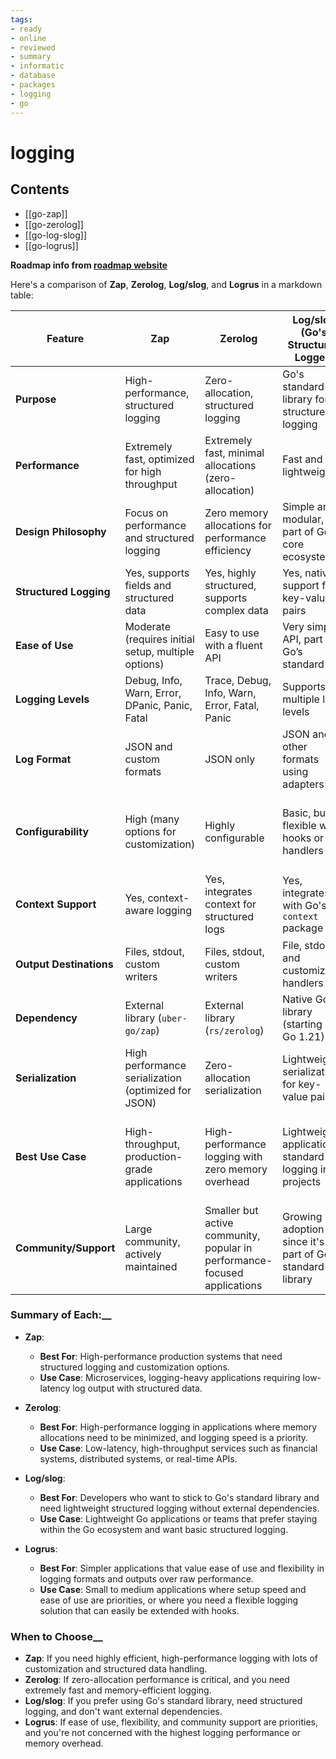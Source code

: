 ```yaml
---
tags:
- ready
- online
- reviewed
- summary
- informatic
- database
- packages
- logging
- go
---
```


# logging

## Contents

- [[go-zap]]
- [[go-zerolog]]
- [[go-log-slog]]
- [[go-logrus]]

__Roadmap info from [roadmap website](https://roadmap.sh/golang/logging)__

Here's a comparison of __Zap__, __Zerolog__, __Log/slog__, and __Logrus__ in a markdown table:

| __Feature__            | __Zap__                                            | __Zerolog__                                        | __Log/slog__ (Go's Structured Logger) | __Logrus__                                          |
|------------------------|----------------------------------------------------|----------------------------------------------------|---------------------------------------|----------------------------------------------------|
| __Purpose__            | High-performance, structured logging               | Zero-allocation, structured logging                | Go's standard library for structured logging | Simple, feature-rich logging library with hooks for customization |
| __Performance__        | Extremely fast, optimized for high throughput      | Extremely fast, minimal allocations (zero-allocation) | Fast and lightweight | Moderate performance, higher memory usage than Zap and Zerolog |
| __Design Philosophy__  | Focus on performance and structured logging        | Zero memory allocations for performance efficiency | Simple and modular, part of Go’s core ecosystem | Focus on ease of use and feature richness over raw performance |
| __Structured Logging__ | Yes, supports fields and structured data           | Yes, highly structured, supports complex data      | Yes, native support for key-value pairs | Yes, but with a less efficient API compared to Zap/Zerolog |
| __Ease of Use__        | Moderate (requires initial setup, multiple options) | Easy to use with a fluent API                      | Very simple API, part of Go’s standard | Very easy to use, beginner-friendly with a lot of built-in features |
| __Logging Levels__     | Debug, Info, Warn, Error, DPanic, Panic, Fatal     | Trace, Debug, Info, Warn, Error, Fatal, Panic      | Supports multiple log levels | Panic, Fatal, Error, Warn, Info, Debug, Trace |
| __Log Format__         | JSON and custom formats                            | JSON only                                          | JSON and other formats using adapters | Text by default, JSON via custom formatter |
| __Configurability__    | High (many options for customization)              | Highly configurable                                | Basic, but flexible with hooks or handlers | High configurability, with hooks for custom formatting and outputs |
| __Context Support__    | Yes, context-aware logging                         | Yes, integrates context for structured logs        | Yes, integrates with Go's `context` package | No built-in support (can be handled with manual integration) |
| __Output Destinations__| Files, stdout, custom writers                      | Files, stdout, custom writers                      | File, stdout, and customizable handlers | Files, stdout, custom writers |
| __Dependency__         | External library (`uber-go/zap`)                   | External library (`rs/zerolog`)                    | Native Go library (starting in Go 1.21) | External library (`sirupsen/logrus`) |
| __Serialization__      | High performance serialization (optimized for JSON)| Zero-allocation serialization                      | Lightweight serialization for key-value pairs | Higher memory usage, with more flexibility in output formatting |
| __Best Use Case__      | High-throughput, production-grade applications     | High-performance logging with zero memory overhead | Lightweight applications, standard logging in Go projects | Simple applications needing easy-to-implement logging with customizable features |
| __Community/Support__  | Large community, actively maintained               | Smaller but active community, popular in performance-focused applications | Growing adoption since it's part of Go’s standard library | Large, well-established community with many extensions available |

### Summary of Each:__

- __Zap__:
  - __Best For__: High-performance production systems that need structured logging and customization options.
  - __Use Case__: Microservices, logging-heavy applications requiring low-latency log output with structured data.

- __Zerolog__:
  - __Best For__: High-performance logging in applications where memory allocations need to be minimized, and logging speed is a priority.
  - __Use Case__: Low-latency, high-throughput services such as financial systems, distributed systems, or real-time APIs.

- __Log/slog__:
  - __Best For__: Developers who want to stick to Go's standard library and need lightweight structured logging without external dependencies.
  - __Use Case__: Lightweight Go applications or teams that prefer staying within the Go ecosystem and want basic structured logging.

- __Logrus__:
  - __Best For__: Simpler applications that value ease of use and flexibility in logging formats and outputs over raw performance.
  - __Use Case__: Small to medium applications where setup speed and ease of use are priorities, or where you need a flexible logging solution that can easily be extended with hooks.

### When to Choose__

- __Zap__: If you need highly efficient, high-performance logging with lots of customization and structured data handling.
- __Zerolog__: If zero-allocation performance is critical, and you need extremely fast and memory-efficient logging.
- __Log/slog__: If you prefer using Go's standard library, need structured logging, and don't want external dependencies.
- __Logrus__: If ease of use, flexibility, and community support are priorities, and you're not concerned with the highest logging performance or memory overhead.
